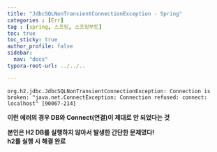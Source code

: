 ```yaml
---
title: "JdbcSQLNonTransientConnectionException - Spring"
categories : [Err]
tag : [spring, 스프링, 스프링부트]
toc: true
toc_sticky: true
author_profile: false
sidebar:
  nav: "docs"
typora-root-url: ../../..

---
```




`org.h2.jdbc.JdbcSQLNonTransientConnectionException: Connection is broken: "java.net.ConnectException: Connection refused: connect: localhost" [90067-214]`

**이런 에러의 경우 DB와 Connect(연결)이 제대로 안 되었다는 것**

**본인은 H2 DB를 실행하지 않아서 발생한 간단한 문제였다!  
h2를 실행 시 해결 완료**
